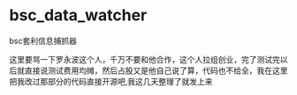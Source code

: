 # bsc_data_watcher
bsc套利信息捕抓器

这里要骂一下罗永波这个人，千万不要和他合作，这个人拉组创业，完了测试完以后就直接说测试费用均摊，然后占股又是他自己说了算，代码也不给全，我在这里把我改过那部分的代码直接开源吧,我这几天整理了就发上来
